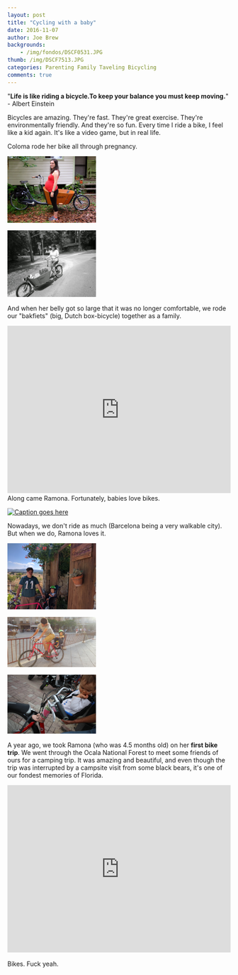 ```yaml
---
layout: post
title: "Cycling with a baby"
date: 2016-11-07
author: Joe Brew
backgrounds:
    - /img/fondos/DSCF0531.JPG
thumb: /img/DSCF7513.JPG
categories: Parenting Family Taveling Bicycling
comments: true
---
```


"**Life is like riding a bicycle.To keep your balance you must keep moving.**" - Albert Einstein

Bicycles are amazing. They're fast. They're great exercise. They're environmentally friendly. And they're so fun. Every time I ride a bike, I feel like a kid again. It's like a video game, but in real life.

Coloma rode her bike all through pregnancy.

<a href="/img/bike/DSCF6110 34weeks.JPG"> <img border="0" alt="Caption goes here" src = "/img/bike/DSCF6110 34weeks.JPG" width = "200"></a>

<a href="/img/bike/DSCF6060.JPG"> <img border="0" alt="Caption goes here" src = "/img/bike/DSCF6060.JPG" width = "200"></a>

And when her belly got so large that it was no longer comfortable, we rode our "bakfiets" (big, Dutch box-bicycle) together as a family.

<iframe width="100%" height="377" src="https://www.youtube.com/embed/zkkC-2Akv90" frameborder="0" allowfullscreen></iframe>
<br>
Along came Ramona. Fortunately, babies love bikes.

<a href="/img/bike/fast_bike_set_up.gif"> <img border="0" alt="Caption goes here" src = "/img/bike/fast_bike_set_up.gif" width = "200"></a>

Nowadays, we don't ride as much (Barcelona being a very walkable city). But when we do, Ramona loves it.

<a href="/img/bike/IMG_20160731_125143.jpg"> <img border="0" alt="Caption goes here" src = "/img/bike/IMG_20160731_125143.jpg" width = "200"></a>

<a href="/img/bike/20160730_194631.jpg"> <img border="0" alt="Caption goes here" src = "/img/bike/20160730_194631.jpg" width = "200"></a>

<a href="/img/bike/IMG_6004.JPG"> <img border="0" alt="Caption goes here" src = "/img/bike/IMG_6004.JPG" width = "200"></a>

A year ago, we took Ramona (who was 4.5 months old) on her **first bike trip**. We went through the Ocala National Forest to meet some friends of ours for a camping trip. It was amazing and beautiful, and even though the trip was interrupted by a campsite visit from some black bears, it's one of our fondest memories of Florida.

<iframe width="100%" height="377" src="https://www.youtube.com/embed/MCjDq3XKo4s" frameborder="0" allowfullscreen></iframe>

Bikes. Fuck yeah.
